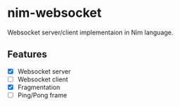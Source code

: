 # nim-websocket

Websocket server/client implementaion in Nim language.

## Features

- [x] Websocket server
- [ ] Websocket client
- [x] Fragmentation
- [ ] Ping/Pong frame
